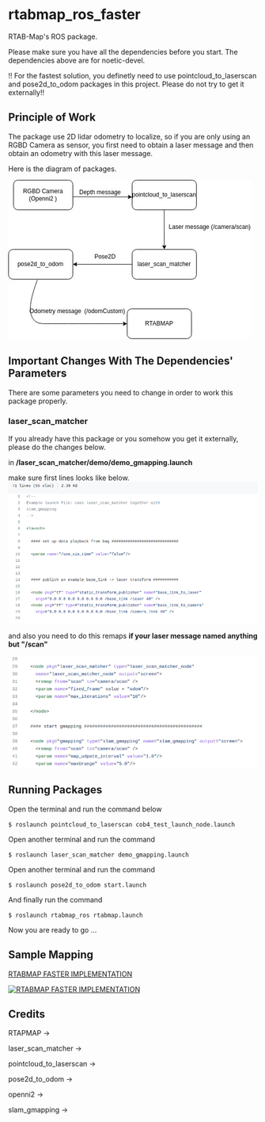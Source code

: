 # rtabmap_ros_faster
RTAB-Map's ROS package.

Please make sure you have all the dependencies before you start. The dependencies above are for noetic-devel. 

!! For the fastest solution, you definetly need to use pointcloud_to_laserscan  and pose2d_to_odom packages in this project. Please do not try to get it externally!!

## Principle of Work

The package use 2D lidar odometry to localize, so if you are only using an RGBD Camera as sensor, you first need to obtain a laser message and then obtain an odometry with this laser message.

Here is the diagram of packages.

![diagram](images/diagram.jpeg)


## Important Changes With The Dependencies' Parameters

There are some parameters you need to change in order to work this package properly.


### laser_scan_matcher 

If you already have this package or you somehow you get it externally, please do the changes below.

in **/laser_scan_matcher/demo/demo_gmapping.launch**

make sure first lines looks like below.
![p2ls1](images/p2ls1.png)

and also you need to do this remaps **if your laser message named anything but "/scan"**

![p2ls3](images/p2ls3.png)

## Running Packages

Open the terminal and run the command below 

```
$ roslaunch pointcloud_to_laserscan cob4_test_launch_node.launch 

```

Open another terminal and run the command

```
$ roslaunch laser_scan_matcher demo_gmapping.launch 

```

Open another terminal and run the command

```
$ roslaunch pose2d_to_odom start.launch

```
And finally run the command 

```
$ roslaunch rtabmap_ros rtabmap.launch 

```
Now you are ready to go ...


## Sample Mapping 
[RTABMAP FASTER IMPLEMENTATION](https://youtube.com/watch?v=PkO3fUO6CCg)

[![RTABMAP FASTER IMPLEMENTATION](https://img.youtube.com/vi/PkO3fUO6CCg/0.jpg)](https://youtube.com/watch?v=PkO3fUO6CCg)

## Credits

RTAPMAP -> [](https://github.com/introlab/rtabmap_ros)

laser_scan_matcher -> [](https://github.com/CCNYRoboticsLab/scan_tools)

pointcloud_to_laserscan -> [](https://github.com/ipa320/pointcloud_to_laserscan)

pose2d_to_odom -> [](https://github.com/selimrecep)

openni2 -> [](https://github.com/ros-drivers/openni2_camera)

slam_gmapping -> [](https://github.com/ros-perception/slam_gmapping)
